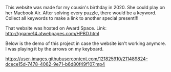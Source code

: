 This website was made for my cousin's birthday in 2020. She could play on her Macbook Air. After solving every puzzle, there would be a keyword. Collect all keywords to make a link to another special present!!!

That website was hosted on Award Space. Link: http://ggame14.atwebpages.com/HPBD.html

Below is the demo of this project in case the website isn't working anymore. I was playing it by the arrows on my keyboard.

https://user-images.githubusercontent.com/121825910/211489824-dcece15d-7478-4062-9e71-b6d80f49f107.mp4

